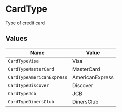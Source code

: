 # CardType

Type of credit card


## Values

| Name                      | Value                     |
| ------------------------- | ------------------------- |
| `CardTypeVisa`            | Visa                      |
| `CardTypeMasterCard`      | MasterCard                |
| `CardTypeAmericanExpress` | AmericanExpress           |
| `CardTypeDiscover`        | Discover                  |
| `CardTypeJcb`             | JCB                       |
| `CardTypeDinersClub`      | DinersClub                |